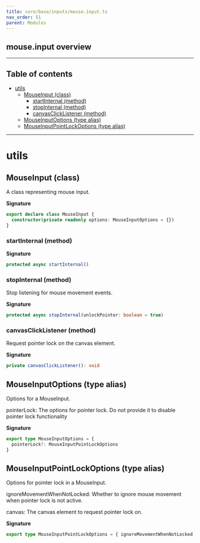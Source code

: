 ```yaml
---
title: core/base/inputs/mouse.input.ts
nav_order: 51
parent: Modules
---
```


## mouse.input overview

---

<h2 class="text-delta">Table of contents</h2>

- [utils](#utils)
  - [MouseInput (class)](#mouseinput-class)
    - [startInternal (method)](#startinternal-method)
    - [stopInternal (method)](#stopinternal-method)
    - [canvasClickListener (method)](#canvasclicklistener-method)
  - [MouseInputOptions (type alias)](#mouseinputoptions-type-alias)
  - [MouseInputPointLockOptions (type alias)](#mouseinputpointlockoptions-type-alias)

---

# utils

## MouseInput (class)

A class representing mouse input.

**Signature**

```ts
export declare class MouseInput {
  constructor(private readonly options: MouseInputOptions = {})
}
```

### startInternal (method)

**Signature**

```ts
protected async startInternal()
```

### stopInternal (method)

Stop listening for mouse movement events.

**Signature**

```ts
protected async stopInternal(unlockPointer: boolean = true)
```

### canvasClickListener (method)

Request pointer lock on the canvas element.

**Signature**

```ts
private canvasClickListener(): void
```

## MouseInputOptions (type alias)

Options for a MouseInput.

pointerLock: The options for pointer lock. Do not provide it to disable pointer lock functionality

**Signature**

```ts
export type MouseInputOptions = {
  pointerLock?: MouseInputPointLockOptions
}
```

## MouseInputPointLockOptions (type alias)

Options for pointer lock in a MouseInput.

ignoreMovementWhenNotLocked: Whether to ignore mouse movement when pointer lock is not active.

canvas: The canvas element to request pointer lock on.

**Signature**

```ts
export type MouseInputPointLockOptions = { ignoreMovementWhenNotLocked: boolean; canvas: HTMLCanvasElement }
```
